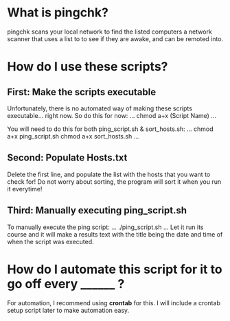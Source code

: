 # What is pingchk?
pingchk scans your local network to find the listed computers  a network scanner that uses a list to 
to see if they are awake, and can be remoted into.



# How do I use these scripts?

## First: Make the scripts executable
Unfortunately, there is no automated way of making these scripts executable... right now. So do this for now:
...
chmod a+x (Script Name)
...

You will need to do this for both ping_script.sh & sort_hosts.sh:
...
chmod a+x ping_script.sh
chmod a+x sort_hosts.sh
...

## Second: Populate Hosts.txt
Delete the first line, and populate the list with the hosts that you want to check for!
Do not worry about sorting, the program will sort it when you run it everytime!

## Third: Manually executing ping_script.sh 
To manually execute the ping script:
...
./ping_script.sh
...
Let it run its course and it will make a results text with the title being the date and time of when the script was executed. 



# How do I automate this script for it to go off every ______ ?
For automation, I recommend using **crontab** for this. I will include a crontab setup script later to make automation easy.

